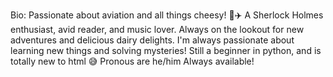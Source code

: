 Bio:
Passionate about aviation and all things cheesy! 🧀✈️ A Sherlock Holmes enthusiast, avid reader, and music lover. Always on the lookout for new adventures and delicious dairy delights.
I'm always passionate about learning new things and solving mysteries!
Still a beginner in python, and is totally new to html 😅
Pronous are he/him
Always available!
<!---
callmecheese545/callmecheese545 is a ✨ special ✨ repository because its `README.md` (this file) appears on your GitHub profile.
You can click the Preview link to take a look at your changes.
--->
